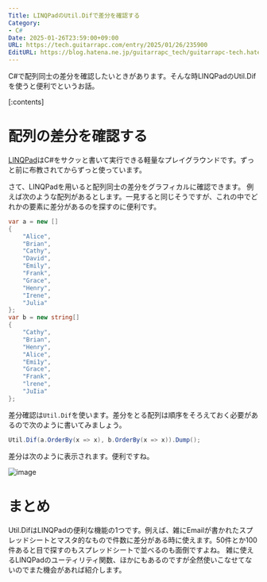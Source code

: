 ```yaml
---
Title: LINQPadのUtil.Difで差分を確認する
Category:
- C#
Date: 2025-01-26T23:59:00+09:00
URL: https://tech.guitarrapc.com/entry/2025/01/26/235900
EditURL: https://blog.hatena.ne.jp/guitarrapc_tech/guitarrapc-tech.hatenablog.com/atom/entry/6802418398324078504
---
```


C#で配列同士の差分を確認したいときがあります。そんな時LINQPadのUtil.Difを使うと便利でというお話。

[:contents]

# 配列の差分を確認する

[LINQPad](https://www.linqpad.net/)はC#をサクッと書いて実行できる軽量なプレイグラウンドです。ずっと前に布教されてからずっと使っています。

さて、LINQPadを用いると配列同士の差分をグラフィカルに確認できます。
例えば次のような配列があるとします。一見すると同じそうですが、これの中でどれかの要素に差分があるのを探すのに便利です。

```cs
var a = new []
{
    "Alice",
    "Brian",
    "Cathy",
    "David",
    "Emily",
    "Frank",
    "Grace",
    "Henry",
    "Irene",
    "Julia"
};
var b = new string[]
{
    "Cathy",
    "Brian",
    "Henry",
    "Alice",
    "Emi1y",
    "Grace",
    "Frank",
    "lrene",
    "JuIia"
};
```

差分確認は`Util.Dif`を使います。差分をとる配列は順序をそろえておく必要があるので次のように書いてみましょう。

```cs
Util.Dif(a.OrderBy(x => x), b.OrderBy(x => x)).Dump();
```

差分は次のように表示されます。便利ですね。

![image](https://github.com/user-attachments/assets/f078f214-7956-447f-baa2-4111055ce0c6)

# まとめ

Util.DifはLINQPadの便利な機能の1つです。例えば、雑にEmailが書かれたスプレッドシートとマスタ的なもので件数に差分がある時に使えます。50件とか100件あると目で探すのもスプレッドシートで並べるのも面倒ですよね。
雑に使えるLINQPadのユーティリティ関数、ほかにもあるのですが全然使いこなせてないのでまた機会があれば紹介します。

